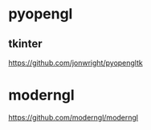 # pyopengl

## tkinter

https://github.com/jonwright/pyopengltk

# moderngl

https://github.com/moderngl/moderngl
